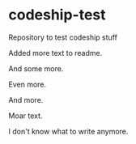 # codeship-test
Repository to test codeship stuff

Added more text to readme.

And some more.

Even more.

And more.

Moar text.

I don't know what to write anymore.
